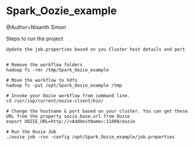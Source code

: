 # Spark_Oozie_example

@Author=Nisanth Simon


Steps to run the project

	Update the job.properties based on you Cluster host details and port


	# Remove the workflow folders
	hadoop fs -rmr /tmp/Spark_Oozie_example

	# Move the workflow to hdfs
	hadoop fs -put /opt/Spark_Oozie_example /tmp

	# Invoke your Oozie workflow from command line.
	cd /usr/iop/current/oozie-client/bin/

	# Change the hostname & port based on your cluster. You can get these URL from the property oozie.base.url from Oozie
	export OOZIE_URL=http://<AddHostName>:11000/oozie

	# Run the Oozie Job
	./oozie job -run -config /opt/Spark_Oozie_example/job.properties 
